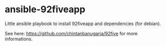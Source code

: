 ansible-92fiveapp
=================

Little ansible playbook to install 92fiveapp and dependencies (for debian).

See here:
https://github.com/chintanbanugaria/92five
for more informations.
